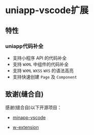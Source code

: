 <!--
 * @Date: 2021-07-17 22:51:40
 * @LastEditors: E'vils
 * @LastEditTime: 2021-07-19 17:22:38
 * @Description: 
 * @FilePath: /vsc-extension-quickstart.md
-->

# uniapp-vscode扩展

## 特性

### uniapp代码补全

- 支持小程序 API 的代码补全
- 支持 `WXML` 中组件的代码补全
- 支持 `WXML` `WXSS` `WXS` 的语法高亮
- 支持快速创建 `Page` 及 `Component`

## 致谢(缝合自)

感谢(缝合自)以下开源项目：

- [minapp-vscode](https://github.com/wx-minapp/minapp-vscode)

- [w-extension](https://github.com/masterZSH/w-extension)
